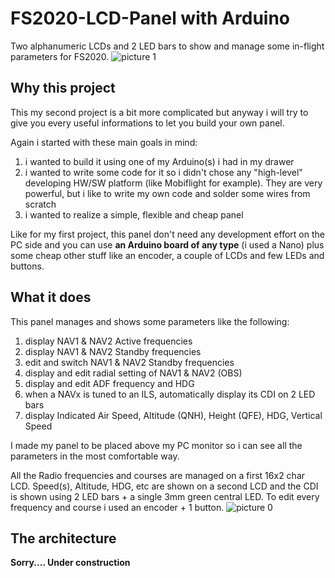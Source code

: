 # FS2020-LCD-Panel with Arduino
Two alphanumeric LCDs and 2 LED bars to show and manage some in-flight parameters for FS2020.
![picture 1](https://user-images.githubusercontent.com/94467184/144686894-c6397e9b-c9e7-4ae6-ac98-a33d2978ecd4.jpg)

## **Why this project**
This my second project is a bit more complicated but anyway i will try to give you every useful informations to let you build your own panel.

Again i started with these main goals in mind:
1. i wanted to build it using one of my Arduino(s) i had in my drawer
2. i wanted to write some code for it so i didn't chose any "high-level" developing HW/SW platform (like Mobiflight for example). They are very powerful, but i like to write my own code and solder some wires from scratch
3. i wanted to realize a simple, flexible and cheap panel

Like for my first project, this panel don't need any development effort on the PC side and you can use **an Arduino board of any type** (i used a Nano) plus some cheap other stuff like an encoder, a couple of LCDs and few LEDs and buttons.

## **What it does**
This panel manages and shows some parameters like the following:
1. display NAV1 & NAV2 Active frequencies
2. display NAV1 & NAV2 Standby frequencies
3. edit and switch NAV1 & NAV2 Standby frequencies
4. display and edit radial setting of NAV1 & NAV2 (OBS)
5. display and edit ADF frequency and HDG
6. when a NAVx is tuned to an ILS, automatically display its CDI on 2 LED bars
7. display Indicated Air Speed, Altitude (QNH), Height (QFE), HDG, Vertical Speed

I made my panel to be placed above my PC monitor so i can see all the parameters in the most comfortable way.

All the Radio frequencies and courses are managed on a first 16x2 char LCD. Speed(s), Altitude, HDG, etc are shown on a second LCD and the CDI is shown using 2 LED bars + a single 3mm green central LED.
To edit every frequency and course i used an encoder + 1 button.
![picture 0](https://user-images.githubusercontent.com/94467184/144687184-f3bc54db-0105-41a0-8961-6876fe6753f5.jpg)


## **The architecture**

**Sorry.... Under construction**

